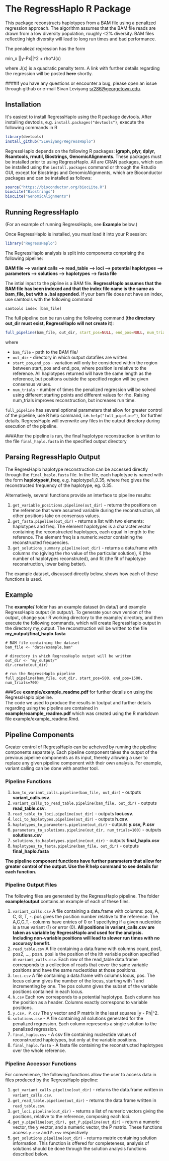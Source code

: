 # The RegressHaplo R Package

This package reconstructs haplotypes from a BAM file using a penalized regression approach.   The algorithm assumes that the BAM file reads are drawn from a low diversity population, roughly <2% diversity.  BAM files reflecting high diversity will lead to long run times and bad performance.

The penaliezd regression has the form

min_x ||y-Px||^2 + rho*J(x)

where J(x) is a quadratic penalty term.   A link with further details regarding the regression will be posted **here** shortly.  

####If you have any questions or encounter a bug, please open an issue through github or e-mail Sivan Leviyang sr286@georgetown.edu.  

## Installation

It's easiest to install RegressHaplo using the R package devtools.  After installing devtools, e.g. `install.packages("devtools")`, execute the following commands in R

```r
library(devtools)
install_github("SLeviyang/RegressHaplo")
```

RegressHaplo depends on the following R packages: **igraph, plyr, dplyr, Rsamtools, rmutil, Biostrings, GenomicAlignments**.  These packages must be installed prior to using RegressHaplo.  All are CRAN packages, which can be installed using the `install.packages` command or through the Rstudio GUI, except for Biostrings and GenomicAlignments, which are Bioconductor packages and can be installed as follows:

```r
source("https://bioconductor.org/biocLite.R")
biocLite("Biostrings")
biocLite("GenomicAlignments")
```

## Running RegressHaplo

(For an example of running RegressHaplo, see **Example** below.)

Once RegressHaplo is installed, you must load it into your R session:

```r
library("RegressHaplo")
```
The RegressHaplo analysis is split into components comprising the following pipeline:


**BAM file --> variant calls --> read\_table --> loci --> potential haplotypes --> parameters --> solutions --> haplotypes --> fasta file**

The intial input to the pipline is a BAM file.  **RegressHaplo assumes that the BAM file has been indexed and that the index file name is the same as bam\_file, but with a .bai appended**.  If your bam file does not have an index, use samtools with the following command

```
samtools index [bam_file]
```

The full pipeline can be run using the following command (**the directory out\_dir must exist, RegressHaplo will not create it**):

```r
full_pipeline(bam_file, out_dir, start_pos=NULL, end_pos=NULL, num_trials=700)
```
where 

* `bam_file` - path to the BAM file/
* `out_dir` - directory in which output datafiles are written. 
* `start_pos`,`end_pos` - variation will only be considered within the region between start\_pos and end\_pos, where position is relative to the reference.  All haplotypes returned will have the same length as the reference, but positions outside the specified region will be given consensus values.
* `num_trials` - number of times the penalized regression will be solved using different starting points and different values for rho.  Raising num\_trials improves reconstruction, but increases run time.


`full_pipeline` has several optional parameters that allow for greater control of the pipeline, use R help command, i.e. `help("full_pipeline")`, for further details.  RegressHaplo will overwrite any files in the output directory during execution of the pipeline. 

###After the pipeline is run, the final haplotype reconstruction is written to the file `final_haplo.fasta` in the specified output directory

## Parsing RegressHaplo Output

The RegresHaplo haplotype reconstruction can be accessed directly through the `final_haplo.fasta` file.  In the file, each haplotype is named with the form **haplotype#\_freq**, e.g. haplotype1\_0.35, where freq gives the reconstructed frequency of the haplotype, eg. 0.35.

Alternatively, several functions provide an interface to pipeline results:

1. `get_variable_positions.pipeline(out_dir)` - returns the positions on the reference that were assumed variable during the reconstruction, all other positions take on consensus values.
2. `get_fasta.pipeline(out_dir)` - returns a list with two elements: haplotypes and freq.  The element haplotypes is a character.vector containing the reconstructed haplotypes, each equal in length to the reference.  The element freq is a numeric.vector containing the reconstructed frequencies.
3. `get_solutions_summary.pipeline(out_dir)` - returns a data.frame with columns rho (giving the rho value of the particular solution), K (the number of haplotypes reconstruted), and fit (the fit of haplotype reconstruction, lower being better).  

The example dataset, discussed directly below, shows how each of these functions is used.

## Example

The **example/** folder has an example dataset (in data/) and example RegressHaplo output (in output/).  To generate your own version of the output, change your R working directory to the example/ directory, and then execute the following commands, which will create RegressHaplo output in the directory my\_output.  The reconstruction will be written to the file **my\_output/final_haplo.fasta**

```{r}
# BAM file containing the dataset
bam_file <- "data/example.bam"

# directory in which RegressHaplo output will be writtenout_dir <- "my_output/"
dir.create(out_dir)

# run the RegressHaplo pipelinefull_pipeline(bam_file, out_dir, start_pos=500, end_pos=1500, num_trials=700)
```

###See **example/example_readme.pdf** for further details on using the RegressHaplo pipeline.  
The code we used to produce the results in \output and further details regarding using the pipeline are contained in **example/example_readme.pdf** which was created using the R markdown file example/example_readme.Rmd.   


## Pipeline Components

Greater control of RegressHaplo can be acheived by running the pipeline components separately.  Each pipeline component takes the output of the previous pipeline components as its input, thereby allowing a user to replace any given pipeline component with their own analysis.  For example, variant calling can be done with another tool.  

### Pipeline Functions

1.  `bam_to_variant_calls.pipeline(bam_file, out_dir)` - outputs **variant\_calls.csv**.
2. `variant_calls_to_read_table.pipeline(bam_file, out_dir)` - outputs **read\_table.csv**.
3. `read_table_to_loci.pipeline(out_dir)` - outputs **loci.csv**.
4. `loci_to_haplotypes.pipeline(out_dir)` - outputs **h.csv**.
5. `haplotypes_to_parameters.pipeline(out_dir)` - outputs **y.csv, P.csv**
6. `parameters_to_solutions.pipeline(out_dir, num_trials=100)` - outputs **solutions.csv**
7. `solutions_to_haplotypes.pipeline(out_dir)` - outputs **final_haplo.csv**
8. `haplotypes_to_fasta.pipeline(bam_file, out_dir)` - outputs **final_haplo.fasta**

**The pipeline component functions have further parameters that allow for greater control of the output.   Use the R help command to see details for each function.**


### Pipeline Output Files

The following files are generated by the RegressHaplo pipeline.  The folder **example/output** contains an example of each of these files.


1. `variant_calls.csv`  A file containing a data.frame with columns: pos, A, C, G, T, -.   pos gives the position number relative to the reference.  The A,C,G,T,- columns have entries of 0 or 1 specifying if a given nucleotide is a true variant (1) or error (0).   **All positions in variant\_calls.csv are taken as variable by RegressHaplo and used for the analysis.  Including non-variable positions will lead to slower run times with no accuracy benefit.**
2. `read_table.csv`  A file containing a data.frame with columns count, pos1, pos2, ..., posn.  posi is the position of the ith variable position specified in `variant_calls.csv`.  Each row of the read\_table data.frame corresponds to a collection of reads that cover the same variable positions and have the same nucleotides at those positions.
3. `loci.csv` A file containing a data.frame with columns locus, pos.  The locus column gives the number of the locus, starting with 1 and incrementing by one.   The pos column gives the subset of the variable positions contained in each locus.  
4. `h.csv` Each row corresponds to a potential haplotype.   Each column has the position as a header.  Columns exactly correspond to variable positions.  
5. `y.csv, P.csv` The y vector and P matrix in the least squares \|y - Ph\|^2.
6. `solutions.csv` - A file containing all solutions generated for the penalized regression.   Each column represents a single solution to the penalized regression.   
7. `final_haplo.csv` - A csv file containing nucleotide values of reconstructed haplotypes, but only at the variable positions.  
8. `final_haplo.fasta` - A fasta file containing the reconstructed haplotypes over the whole reference.  

### Pipeline Accessor Functions

For convenience, the following functions allow the user to access data in files produced by the RegressHaplo pipeline:

1. `get_variant_calls.pipeline(out_dir)` - returns the data.frame written in `variant_calls.csv`.
2. `get_read_table.pipeline(out_dir)` - returns the data.frame written in `read_table.csv`.
3. `get_loci.pipeline(out_dir)` - returns a list of numeric vectors giving the positions, relative to the reference, composing each loci.  
4. `get_y.pipeline(out_dir), get_P.pipeline(out_dir)` - return a numeric vector, the y vector, and a numeric vector, the P matrix.  These functions access `y.csv` and `P.csv` respectively
5. `get_solutions.pipeline(out_dir)` - returns matrix containing solution information.  This function is offered for completeness, analysis of solutions should be done through the solution analysis functions described below.


